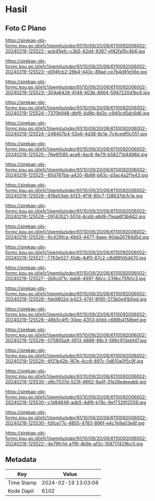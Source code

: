 # Hasil

## Foto C Plano

https://sirekap-obj-formc.kpu.go.id/e1c1/pemilu/pdpr/61/10/09/20/06/6110092006002-20240219-125522--acb45efc-c3b5-42d4-9387-ef42fa15c4b6.jpg

https://sirekap-obj-formc.kpu.go.id/e1c1/pemilu/pdpr/61/10/09/20/06/6110092006002-20240219-125523--d0f4fcb2-29b4-443c-89ad-ce7b4d91e56e.jpg

https://sirekap-obj-formc.kpu.go.id/e1c1/pemilu/pdpr/61/10/09/20/06/6110092006002-20240219-125523--304a6428-4148-403b-8664-5947220d1bc6.jpg

https://sirekap-obj-formc.kpu.go.id/e1c1/pemilu/pdpr/61/10/09/20/06/6110092006002-20240219-125524--7370b948-dbf6-4d9b-8d3c-c940cd5dc6d6.jpg

https://sirekap-obj-formc.kpu.go.id/e1c1/pemilu/pdpr/61/10/09/20/06/6110092006002-20240219-125524--248407b4-02e6-4d38-8c1e-7c4cedf0c051.jpg

https://sirekap-obj-formc.kpu.go.id/e1c1/pemilu/pdpr/61/10/09/20/06/6110092006002-20240219-125525--76e6f585-ace6-4ac8-8e79-b58271d4498d.jpg

https://sirekap-obj-formc.kpu.go.id/e1c1/pemilu/pdpr/61/10/09/20/06/6110092006002-20240219-125525--85d787bb-a420-4b88-b63c-d3ac4a2f1e43.jpg

https://sirekap-obj-formc.kpu.go.id/e1c1/pemilu/pdpr/61/10/09/20/06/6110092006002-20240219-125526--819e53eb-b133-4f18-80c7-128637dcfc1e.jpg

https://sirekap-obj-formc.kpu.go.id/e1c1/pemilu/pdpr/61/10/09/20/06/6110092006002-20240219-125526--09143521-507d-4cdd-a8d9-f1eaa6f3b842.jpg

https://sirekap-obj-formc.kpu.go.id/e1c1/pemilu/pdpr/61/10/09/20/06/6110092006002-20240219-125526--9c429fca-49d3-4477-8aee-90da26784d5d.jpg

https://sirekap-obj-formc.kpu.go.id/e1c1/pemilu/pdpr/61/10/09/20/06/6110092006002-20240219-125527--7763e527-f0db-4df0-87c2-c8d89fd5d470.jpg

https://sirekap-obj-formc.kpu.go.id/e1c1/pemilu/pdpr/61/10/09/20/06/6110092006002-20240219-125527--2b9cd71c-dab6-4997-86cc-239bc75fb1c3.jpg

https://sirekap-obj-formc.kpu.go.id/e1c1/pemilu/pdpr/61/10/09/20/06/6110092006002-20240219-125528--fde9802d-b423-4741-8f90-373b0e41b5ed.jpg

https://sirekap-obj-formc.kpu.go.id/e1c1/pemilu/pdpr/61/10/09/20/06/6110092006002-20240219-125528--46b5c4f5-30ee-4353-b1dd-c689b4158bef.jpg

https://sirekap-obj-formc.kpu.go.id/e1c1/pemilu/pdpr/61/10/09/20/06/6110092006002-20240219-125529--075805a9-3913-4889-88c3-586c913ebfd7.jpg

https://sirekap-obj-formc.kpu.go.id/e1c1/pemilu/pdpr/61/10/09/20/06/6110092006002-20240219-125529--6f21b42b-167e-4cc6-897c-5d610a0f5c9f.jpg

https://sirekap-obj-formc.kpu.go.id/e1c1/pemilu/pdpr/61/10/09/20/06/6110092006002-20240219-125530--d9c7537d-523f-4662-9a4f-31e26edeeabb.jpg

https://sirekap-obj-formc.kpu.go.id/e1c1/pemilu/pdpr/61/10/09/20/06/6110092006002-20240219-125530--c1d84649-adb5-4df6-b78c-9ef732912559.jpg

https://sirekap-obj-formc.kpu.go.id/e1c1/pemilu/pdpr/61/10/09/20/06/6110092006002-20240219-125530--fd1ce77c-4855-4783-896f-e4c7e9a03e6f.jpg

https://sirekap-obj-formc.kpu.go.id/e1c1/pemilu/pdpr/61/10/09/20/06/6110092006002-20240219-125522--4e79fc1d-a7f6-4b9e-af2c-108717429bc0.jpg


## Metadata

| Key        | Value               |
| ---------- | ------------------- |
| Time Stamp | 2024-02-19 13:03:08 |
| Kode Dapil | 6102                |



